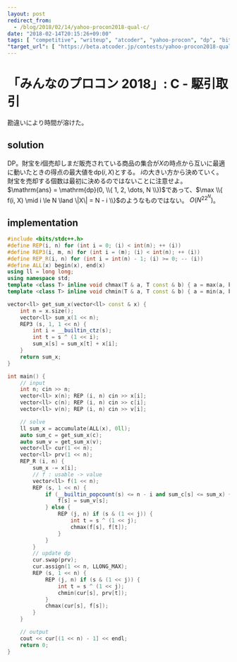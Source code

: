 ```yaml
---
layout: post
redirect_from:
  - /blog/2018/02/14/yahoo-procon2018-qual-c/
date: "2018-02-14T20:15:26+09:00"
tags: [ "competitive", "writeup", "atcoder", "yahoo-procon", "dp", "bit-dp" ]
"target_url": [ "https://beta.atcoder.jp/contests/yahoo-procon2018-qual/tasks/yahoo_procon2018_qual_c" ]
---
```


# 「みんなのプロコン 2018」: C - 駆引取引

勘違いにより時間が溶けた。

## solution

DP。財宝を$i$個売却しまだ販売されている商品の集合が$X$の時点から互いに最適に動いたときの得点の最大値を$\mathrm{dp}(i, X)$とする。
$i$の大きい方から決めていく。
財宝を売却する個数は最初に決めるのではないことに注意せよ。
$\mathrm{ans} = \mathrm{dp}(0, \\{ 1, 2, \dots, N \\})$であって、$\max \\{ f(i, X) \mid i \le N \land \|X\| = N - i \\}$のようなものではない。
$O(N^22^N)$。


## implementation

``` c++
#include <bits/stdc++.h>
#define REP(i, n) for (int i = 0; (i) < int(n); ++ (i))
#define REP3(i, m, n) for (int i = (m); (i) < int(n); ++ (i))
#define REP_R(i, n) for (int i = int(n) - 1; (i) >= 0; -- (i))
#define ALL(x) begin(x), end(x)
using ll = long long;
using namespace std;
template <class T> inline void chmax(T & a, T const & b) { a = max(a, b); }
template <class T> inline void chmin(T & a, T const & b) { a = min(a, b); }

vector<ll> get_sum_x(vector<ll> const & x) {
    int n = x.size();
    vector<ll> sum_x(1 << n);
    REP3 (s, 1, 1 << n) {
        int i = __builtin_ctz(s);
        int t = s ^ (1 << i);
        sum_x[s] = sum_x[t] + x[i];
    }
    return sum_x;
}

int main() {
    // input
    int n; cin >> n;
    vector<ll> x(n); REP (i, n) cin >> x[i];
    vector<ll> c(n); REP (i, n) cin >> c[i];
    vector<ll> v(n); REP (i, n) cin >> v[i];

    // solve
    ll sum_x = accumulate(ALL(x), 0ll);
    auto sum_c = get_sum_x(c);
    auto sum_v = get_sum_x(v);
    vector<ll> cur(1 << n);
    vector<ll> prv(1 << n);
    REP_R (i, n) {
        sum_x -= x[i];
        // f : usable -> value
        vector<ll> f(1 << n);
        REP (s, 1 << n) {
            if (__builtin_popcount(s) <= n - i and sum_c[s] <= sum_x) {
                f[s] = sum_v[s];
            } else {
                REP (j, n) if (s & (1 << j)) {
                    int t = s ^ (1 << j);
                    chmax(f[s], f[t]);
                }
            }
        }
        // update dp
        cur.swap(prv);
        cur.assign(1 << n, LLONG_MAX);
        REP (s, 1 << n) {
            REP (j, n) if (s & (1 << j)) {
                int t = s ^ (1 << j);
                chmin(cur[s], prv[t]);
            }
            chmax(cur[s], f[s]);
        }
    }

    // output
    cout << cur[(1 << n) - 1] << endl;
    return 0;
}
```
